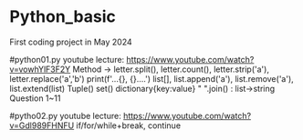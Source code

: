 # Python_basic
First coding project in May 2024

#python01.py
youtube lecture: https://www.youtube.com/watch?v=vowhYlF3F2Y
Method -> letter.split(), letter.count(), letter.strip('a'), letter.replace('a','b')
print(f'...{}, {}....')
list[], list.append('a'), list.remove('a'), list.extend(list)
Tuple()
set()
dictionary{key:value}
" ".join() : list->string
Question 1~11

#pytho02.py
youtube lecture: https://www.youtube.com/watch?v=Gdl989FHNFU
if/for/while+break, continue
